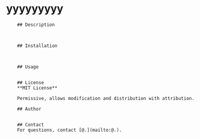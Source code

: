 # yyyyyyyyy
        ## Description

        

        ## Installation

        

        ## Usage
        

        ## License
        **MIT License**

        Permissive, allows modification and distribution with attribution.

        ## Author
        

        ## Contact
        For questions, contact [@.](mailto:@.).
        